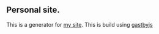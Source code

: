 ## Personal site.
This is a generator for [my site](http://ilusr.com). This is build using [gastbyjs](https://www.gatsbyjs.org/)